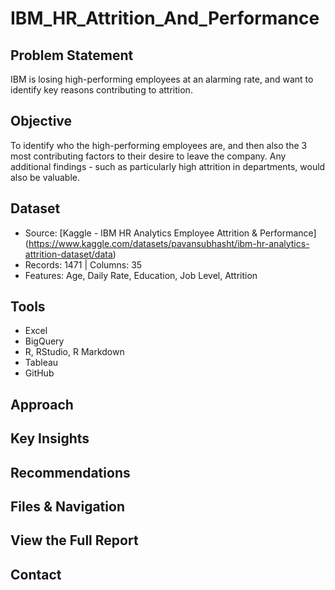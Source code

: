 # IBM_HR_Attrition_And_Performance

## Problem Statement
IBM is losing high-performing employees at an alarming rate, and want to identify key reasons contributing to attrition.

## Objective
To identify who the high-performing employees are, and then also the 3 most contributing factors to their desire to leave the company. Any additional findings - such as particularly high attrition in departments, would also be valuable.
    
## Dataset
- Source: [Kaggle - IBM HR Analytics Employee Attrition & Performance] (https://www.kaggle.com/datasets/pavansubhasht/ibm-hr-analytics-attrition-dataset/data)
- Records: 1471 | Columns: 35
- Features: Age, Daily Rate, Education, Job Level, Attrition

## Tools
- Excel
- BigQuery
- R, RStudio, R Markdown
- Tableau
- GitHub

## Approach

## Key Insights

## Recommendations

## Files & Navigation

## View the Full Report

## Contact
